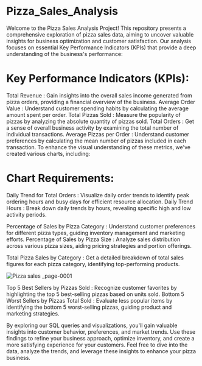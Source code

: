 # Pizza_Sales_Analysis
Welcome to the Pizza Sales Analysis Project! This repository presents a comprehensive exploration of pizza sales data, aiming to uncover valuable insights for business optimization and customer satisfaction. Our analysis focuses on essential Key Performance Indicators (KPIs) that provide a deep understanding of the business's performance:
# Key Performance Indicators (KPIs):
Total Revenue : Gain insights into the overall sales income generated from pizza orders, providing a financial overview of the business.
Average Order Value : Understand customer spending habits by calculating the average amount spent per order.
Total Pizzas Sold : Measure the popularity of pizzas by analyzing the absolute quantity of pizzas sold.
Total Orders : Get a sense of overall business activity by examining the total number of individual transactions.
Average Pizzas per Order : Understand customer preferences by calculating the mean number of pizzas included in each transaction.
To enhance the visual understanding of these metrics, we've created various charts, including:
# Chart Requirements:
Daily Trend for Total Orders : Visualize daily order trends to identify peak ordering hours and busy days for efficient resource allocation.
Daily Trend Hours : Break down daily trends by hours, revealing specific high and low activity periods.

Percentage of Sales by Pizza Category : Understand customer preferences for different pizza types, guiding inventory management and marketing efforts.
Percentage of Sales by Pizza Size : Analyze sales distribution across various pizza sizes, aiding pricing strategies and portion offerings.

Total Pizza Sales by Category : Get a detailed breakdown of total sales figures for each pizza category, identifying top-performing products.



![Pizza sales _page-0001](https://github.com/zakelasli/Pizza_Sales_Analysis/assets/149749616/5bf2ef47-4678-444c-89f9-9746c4d5cce9)

Top 5 Best Sellers by Pizzas Sold : Recognize customer favorites by highlighting the top 5 best-selling pizzas based on units sold.
Bottom 5 Worst Sellers by Pizzas Total Sold : Evaluate less popular items by identifying the bottom 5 worst-selling pizzas, guiding product and marketing strategies.

By exploring our SQL queries and visualizations, you'll gain valuable insights into customer behavior, preferences, and market trends. Use these findings to refine your business approach, optimize inventory, and create a more satisfying experience for your customers. Feel free to dive into the data, analyze the trends, and leverage these insights to enhance your pizza business.

